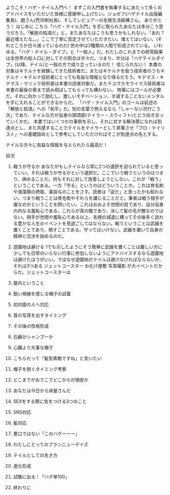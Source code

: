 ようこそ！ハゲ・テイル入門へ！
まずこの入門書を執筆するにあたって多くのアドバイスをいただいた皆様に感謝申し上げたい。ジョゼフ(ハゲテイル出版編集長)、趙さん(禿印刷社長)、そしてレビュアーの毛根生活結構さん。
ありがとう！
はじめに
こちら「ハゲ・テイル入門」を手に取られたあなたは多分こう思うだろう。「解放の枯渇だ」と。またあなたはこうも思うかもしれない。「あれ？最近増えたな。。」ここで丁寧に否定させていただきたい。増えてはいない。(それどころか日々減っているのだ)
世の中は2種類の人間で形成されている。
いわゆる、「ハゲ・テイル・ダイブ」と「一般人」だ。わたしのこれまでの研究結果は全世界の総人口に対してその割合は半々だ。つまり、半分は「ハゲテイルダイブ」(以降、テイル)と一般の方で成り立っているのだ！
信じられない！
本書の対象はキテルナを経験してきた技術者だ。またはキテルナを扱う技術者のうちキテルナ・キテルナ技術者にとっても有益な情報となり得るだろう。キテマス・キテマス・マリック技術者は本書の読者対象だ。またテユウカモウイマス技術者は本書の最後の章まで読み飛ばしてもらっても構わない。
物事にはゴールが必要だ。それに向かって励むし、激しいモチベーション、半減することないメンタルを手に入れることができるからだ。
「ハゲ・テイル入門」のゴールは前述の「解放と枯渇」への「和平」だ。別の言葉で例えるなら「しゃーない次行こう次」であり、テイルな方が自身の頭頂部(テイラー・スウィフト)とどう向き合っていくかだ。
本書ではいくつかの事例を示し、それに対する解決策になれば到達点とし、また共感することでテイルをテイラーとして昇華させ「プロ・テイリスト」への基礎固めとして参考にしていただければそこが到達点の先とする。

テイルな方々に有益な情報を与えられたら最高だ！

目次
1. 戦うか守るか
あなたがもしテイルなら常に2つの選択を迫られていると思っていい。それは戦うか守るかという選択だ。ここでいう戦うというのはつまり、諦めることだ。何もそれに対して改善しようとしない。これが「戦う」ということである。一方「守る」というのはどういうことか。これは育毛剤や海藻類の摂取、薬投与のことをさす。読者は「逆だ」と思ったかも知れない。つまり戦うことは育毛剤やそれらを講じることだと。筆者は戦う相手が誰なのかということを問いたい。これはおおよそ世間の目であり、自分自身の内なる羞恥心である。これらが真の敵であり、決して髪の毛が敵なのではない。相手が世間や羞恥心である以上、毛根の減退に構ってその後多く訪れる豊かな人生のイベントを見過ごしてはならない。戦うということは武器を置くことであり、晒すことである。守ってはいけない。武器を置いて自身の精神と交渉を始めるのだ。
2. 遊園地は避ける
1でも示したようにそう簡単に武器を置くことは難しい方に少しでも日常のいらない行事に参加しないようにアドバイスするなら遊園地は避けたほうがいい。ではなぜ遊園地がテイルは避けなければならないか、それは3つある
ジェットコースター
お化け屋敷
写真撮影
が大イベントだからだ。ジェットコースターは

3. 屋内ということ
4. 鋭い視線を感じる帽子の試着
5. 初対面の人へ対応
6. 昔の写真を出すタイミング
7. その後の性格形成
8. 石鹸かシャンプーか
9. 心臓より大事な帽子
10. こちらだって「髪型素敵ですね」と言いたい
11. 帽子を脱ぐタイミング考察
12. どこまでがおでこでどこからが頭皮か
13. あなたは今日から床屋さんだ
14. SEXをする際に気をつける3つのこと
15. SNS対応
16. 髪対応
17. 悪口ではない「このハゲーーー」

18. わたしにとってのブランニューデイズ
19. テイルとしての生き方
20. 進化形成
21. 試験に出る！「ハゲ単100」
22. 終わりに
